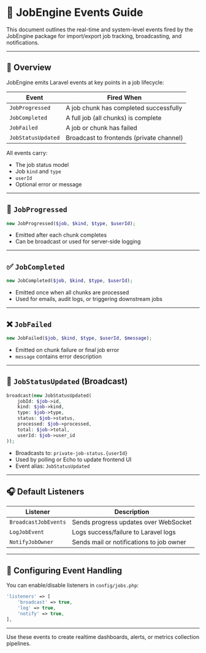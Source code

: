 # 📡 JobEngine Events Guide

This document outlines the real-time and system-level events fired by the JobEngine package for import/export job tracking, broadcasting, and notifications.

---

## 🔔 Overview

JobEngine emits Laravel events at key points in a job lifecycle:

| Event | Fired When |
|-------|------------|
| `JobProgressed` | A job chunk has completed successfully |
| `JobCompleted`  | A full job (all chunks) is complete |
| `JobFailed`     | A job or chunk has failed |
| `JobStatusUpdated` | Broadcast to frontends (private channel) |

All events carry:
- The job status model
- Job `kind` and `type`
- `userId`
- Optional error or message

---

## 🔄 `JobProgressed`

```php
new JobProgressed($job, $kind, $type, $userId);
```

- Emitted after each chunk completes
- Can be broadcast or used for server-side logging

---

## ✅ `JobCompleted`

```php
new JobCompleted($job, $kind, $type, $userId);
```

- Emitted once when all chunks are processed
- Used for emails, audit logs, or triggering downstream jobs

---

## ❌ `JobFailed`

```php
new JobFailed($job, $kind, $type, $userId, $message);
```

- Emitted on chunk failure or final job error
- `message` contains error description

---

## 📡 `JobStatusUpdated` (Broadcast)

```php
broadcast(new JobStatusUpdated(
    jobId: $job->id,
    kind: $job->kind,
    type: $job->type,
    status: $job->status,
    processed: $job->processed,
    total: $job->total,
    userId: $job->user_id
));
```

- Broadcasts to: `private-job-status.{userId}`
- Used by polling or Echo to update frontend UI
- Event alias: `JobStatusUpdated`

---

## 🎧 Default Listeners

| Listener | Description |
|----------|-------------|
| `BroadcastJobEvents` | Sends progress updates over WebSocket |
| `LogJobEvent`        | Logs success/failure to Laravel logs |
| `NotifyJobOwner`     | Sends mail or notifications to job owner |

---

## 🔧 Configuring Event Handling

You can enable/disable listeners in `config/jobs.php`:

```php
'listeners' => [
    'broadcast' => true,
    'log' => true,
    'notify' => true,
],
```

---

Use these events to create realtime dashboards, alerts, or metrics collection pipelines.
